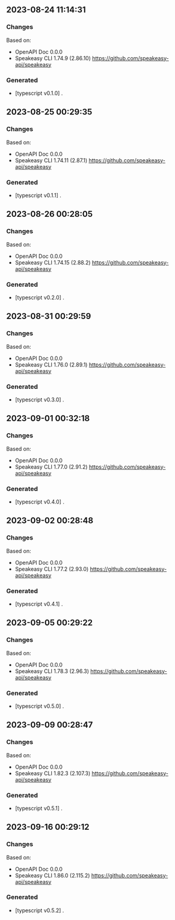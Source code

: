 

## 2023-08-24 11:14:31
### Changes
Based on:
- OpenAPI Doc 0.0.0 
- Speakeasy CLI 1.74.9 (2.86.10) https://github.com/speakeasy-api/speakeasy
### Generated
- [typescript v0.1.0] .

## 2023-08-25 00:29:35
### Changes
Based on:
- OpenAPI Doc 0.0.0 
- Speakeasy CLI 1.74.11 (2.87.1) https://github.com/speakeasy-api/speakeasy
### Generated
- [typescript v0.1.1] .

## 2023-08-26 00:28:05
### Changes
Based on:
- OpenAPI Doc 0.0.0 
- Speakeasy CLI 1.74.15 (2.88.2) https://github.com/speakeasy-api/speakeasy
### Generated
- [typescript v0.2.0] .

## 2023-08-31 00:29:59
### Changes
Based on:
- OpenAPI Doc 0.0.0 
- Speakeasy CLI 1.76.0 (2.89.1) https://github.com/speakeasy-api/speakeasy
### Generated
- [typescript v0.3.0] .

## 2023-09-01 00:32:18
### Changes
Based on:
- OpenAPI Doc 0.0.0 
- Speakeasy CLI 1.77.0 (2.91.2) https://github.com/speakeasy-api/speakeasy
### Generated
- [typescript v0.4.0] .

## 2023-09-02 00:28:48
### Changes
Based on:
- OpenAPI Doc 0.0.0 
- Speakeasy CLI 1.77.2 (2.93.0) https://github.com/speakeasy-api/speakeasy
### Generated
- [typescript v0.4.1] .

## 2023-09-05 00:29:22
### Changes
Based on:
- OpenAPI Doc 0.0.0 
- Speakeasy CLI 1.78.3 (2.96.3) https://github.com/speakeasy-api/speakeasy
### Generated
- [typescript v0.5.0] .

## 2023-09-09 00:28:47
### Changes
Based on:
- OpenAPI Doc 0.0.0 
- Speakeasy CLI 1.82.3 (2.107.3) https://github.com/speakeasy-api/speakeasy
### Generated
- [typescript v0.5.1] .

## 2023-09-16 00:29:12
### Changes
Based on:
- OpenAPI Doc 0.0.0 
- Speakeasy CLI 1.86.0 (2.115.2) https://github.com/speakeasy-api/speakeasy
### Generated
- [typescript v0.5.2] .